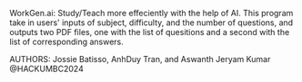 WorkGen.ai: Study/Teach more effeciently with the help of AI. This program take in users' inputs of subject, difficulty, and the number of questions, 
            and outputs two PDF files, one with the list of quesitions and a second with the list of corresponding answers.
            
AUTHORS: Jossie Batisso, AnhDuy Tran, and Aswanth Jeryam Kumar
@HACKUMBC2024
